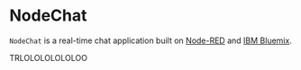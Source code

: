 # NodeChat
`NodeChat` is a real-time chat application built on [Node-RED](http://nodered.org/)
and [IBM Bluemix](http://bluemix.net).


TRLOLOLOLOLOLOO
